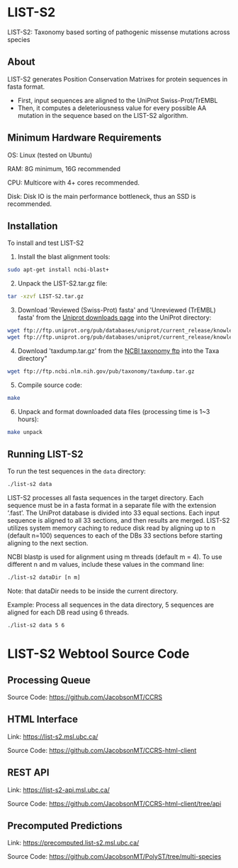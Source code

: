 # LIST-S2
LIST-S2: Taxonomy based sorting of pathogenic missense mutations across species

## About
LIST-S2 generates Position Conservation Matrixes for protein sequences in fasta format.
- First, input sequences are aligned to the UniProt Swiss-Prot/TrEMBL
- Then, it computes a deleteriousness value for every possible AA mutation in the sequence based on the LIST-S2 algorithm.

## Minimum Hardware Requirements

OS: Linux (tested on Ubuntu)

RAM: 8G minimum, 16G recommended

CPU: Multicore with 4+ cores recommended.

Disk: Disk IO is the main performance bottleneck, thus an SSD is recommended.

## Installation

To install and test LIST-S2

1. Install the blast alignment tools:
```bash
sudo apt-get install ncbi-blast+
```
2. Unpack the LIST-S2.tar.gz file:
```bash
tar -xzvf LIST-S2.tar.gz
```
3. Download 'Reviewed (Swiss-Prot) fasta' and 'Unreviewed (TrEMBL) fasta' from the [Uniprot downloads page](https://www.uniprot.org/downloads) into the UniProt directory:
```bash
wget ftp://ftp.uniprot.org/pub/databases/uniprot/current_release/knowledgebase/complete/uniprot_sprot.fasta.gz
wget ftp://ftp.uniprot.org/pub/databases/uniprot/current_release/knowledgebase/complete/uniprot_trembl.fasta.gz
```  
4. Download 'taxdump.tar.gz' from the [NCBI taxonomy ftp](//ftp.ncbi.nlm.nih.gov/pub/taxonomy) into the Taxa directory"
```bash
wget ftp://ftp.ncbi.nlm.nih.gov/pub/taxonomy/taxdump.tar.gz
```
5. Compile source code:
```bash
make
```
6. Unpack and format downloaded data files (processing time is 1~3 hours):
```bash
make unpack
```

## Running LIST-S2

To run the test sequences in the `data` directory:
```bash
./list-s2 data
```

LIST-S2 processes all fasta sequences in the target directory. Each sequence must be in a fasta format in a separate file with the extension ‘.fast’.
The UniProt database is divided into 33 equal sections. Each input sequence is aligned to all 33 sections, and then results are merged. LIST-S2 utilizes system memory caching to reduce disk read by aligning up to n (default n=100) sequences to each of the DBs 33 sections before starting aligning to the next section. 

NCBI blastp is used for alignment using m threads (default m = 4). To use different n and m values, include these values in the command line:
```bash
./list-s2 dataDir [n m]
```
Note: that dataDir needs to be inside the current directory.

Example: Process all sequences in the data directory, 5 sequences are aligned for each DB read using 6 threads.
```bash
./list-s2 data 5 6
```

# LIST-S2 Webtool Source Code

## Processing Queue
Source Code: https://github.com/JacobsonMT/CCRS

## HTML Interface
Link: https://list-s2.msl.ubc.ca/

Source Code: https://github.com/JacobsonMT/CCRS-html-client

## REST API
Link: https://list-s2-api.msl.ubc.ca/

Source Code: https://github.com/JacobsonMT/CCRS-html-client/tree/api

## Precomputed Predictions
Link: https://precomputed.list-s2.msl.ubc.ca/

Source Code: https://github.com/JacobsonMT/PolyST/tree/multi-species

